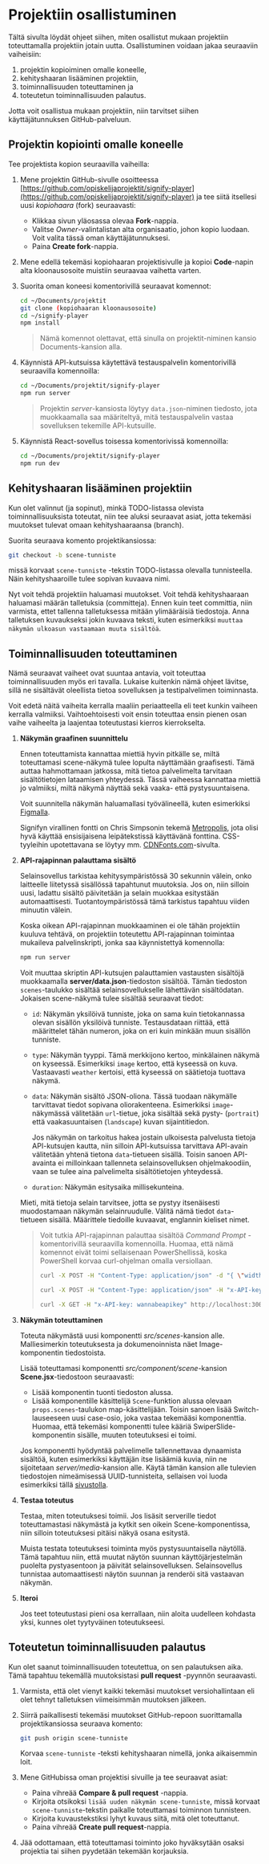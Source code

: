 # Projektiin osallistuminen

Tältä sivulta löydät ohjeet siihen, miten osallistut mukaan projektiin toteuttamalla projektiin jotain uutta. Osallistuminen voidaan jakaa seuraaviin vaiheisiin:
 1. projektin kopioiminen omalle koneelle,
 2. kehityshaaran lisääminen projektiin,
 3. toiminnallisuuden toteuttaminen ja
 4. toteutetun toiminnallisuuden palautus.

Jotta voit osallistua mukaan projektiin, niin tarvitset siihen käyttäjätunnuksen GitHub-palveluun.

## Projektin kopiointi omalle koneelle

Tee projektista kopion seuraavilla vaiheilla:

1. Mene projektin GitHub-sivulle osoitteessa [https://github.com/opiskelijaprojektit/signify-player](https://github.com/opiskelijaprojektit/signify-player) ja tee siitä itsellesi uusi *kopiohaara* (fork) seuraavasti: 
   - Klikkaa sivun yläosassa olevaa **Fork**-nappia. 
    - Valitse *Owner*-valintalistan alta organisaatio, johon kopio luodaan. Voit valita tässä oman käyttäjätunnuksesi.
    - Paina **Create fork**-nappia.

2. Mene edellä tekemäsi kopiohaaran projektisivulle ja kopioi **Code**-napin alta kloonausosoite muistiin seuraavaa vaihetta varten.

3. Suorita oman koneesi komentorivillä seuraavat komennot:
   ```sh
   cd ~/Documents/projektit
   git clone (kopiohaaran kloonausosoite)
   cd ~/signify-player
   npm install
   ```
   > Nämä komennot olettavat, että sinulla on projektit-niminen kansio Documents-kansion alla.

4. Käynnistä API-kutsuissa käytettävä testauspalvelin komentorivillä seuraavilla komennoilla:
   ```sh
   cd ~/Documents/projektit/signify-player
   npm run server
   ```

   > Projektin *server*-kansiosta löytyy `data.json`-niminen tiedosto, jota muokkaamalla saa määriteltyä, mitä testauspalvelin vastaa sovelluksen tekemille API-kutsuille.

5. Käynnistä React-sovellus toisessa komentorivissä komennoilla:
   ```sh
   cd ~/Documents/projektit/signify-player
   npm run dev
   ```   

## Kehityshaaran lisääminen projektiin

Kun olet valinnut (ja sopinut), minkä TODO-listassa olevista toiminnallisuuksista toteutat, niin tee aluksi seuraavat asiat, jotta tekemäsi muutokset tulevat omaan kehityshaaraansa (branch).

Suorita seuraava komento projektikansiossa:

   ```sh
   git checkout -b scene-tunniste
   ```
   missä korvaat `scene-tunniste` -tekstin TODO-listassa olevalla tunnisteella. Näin kehityshaaroille tulee sopivan kuvaava nimi.

Nyt voit tehdä projektiin haluamasi muutokset. Voit tehdä kehityshaaraan haluamasi määrän talletuksia (committeja). Ennen kuin teet committia, niin varmista, ettet tallenna talletuksessa mitään ylimääräisiä tiedostoja. Anna talletuksen kuvaukseksi jokin kuvaava teksti, kuten esimerkiksi `muuttaa näkymän ulkoasun vastaamaan muuta sisältöä`.

## Toiminnallisuuden toteuttaminen

Nämä seuraavat vaiheet ovat suuntaa antavia, voit toteuttaa toiminnallisuuden myös eri tavalla. Lukaise kuitenkin nämä ohjeet lävitse, sillä ne sisältävät oleellista tietoa sovelluksen ja testipalvelimen toiminnasta.

Voit edetä näitä vaiheita kerralla maaliin periaatteella eli teet kunkin vaiheen kerralla valmiiksi. Vaihtoehtoisesti voit ensin toteuttaa ensin pienen osan vaihe vaiheelta ja laajentaa toteutustasi kierros kierrokselta.

1. **Näkymän graafinen suunnittelu**

   Ennen toteuttamista kannattaa miettiä hyvin pitkälle se, miltä toteuttamasi scene-näkymä tulee lopulta näyttämään graafisesti. Tämä auttaa hahmottamaan jatkossa, mitä tietoa palvelimelta tarvitaan sisältötietojen lataamisen yhteydessä. Tässä vaiheessa kannattaa miettiä jo valmiiksi, miltä näkymä näyttää sekä vaaka- että pystysuuntaisena.

   Voit suunnitella näkymän haluamallasi työvälineellä, kuten esimerkiksi [Figmalla](https://www.figma.com/). 
   
   Signifyn virallinen fontti on Chris Simpsonin tekemä [Metropolis](https://github.com/dw5/Metropolis), jota olisi hyvä käyttää ensisijaisena leipätekstissä käyttävänä fonttina. CSS-tyyleihin upotettavana se löytyy mm. [CDNFonts.com](https://www.cdnfonts.com/metropolis-2.font)-sivulta.

2. **API-rajapinnan palauttama sisältö**

   Selainsovellus tarkistaa kehitysympäristössä 30 sekunnin välein, onko laitteelle liitetyssä sisällössä tapahtunut muutoksia. Jos on, niin silloin uusi, ladattu sisältö päivitetään ja selain muokkaa esitystään automaattisesti. Tuotantoympäristössä tämä tarkistus tapahtuu viiden minuutin välein.

   Koska oikean API-rajapinnan muokkaaminen ei ole tähän projektiin kuuluva tehtävä, on  projektiin toteutettu API-rajapinnan toimintaa mukaileva palvelinskripti, jonka saa käynnistettyä komennolla:

   ```sh
   npm run server
   ```

   Voit muuttaa skriptin API-kutsujen palauttamien vastausten sisältöjä muokkaamalla **server/data.json**-tiedoston sisältöä. Tämän tiedoston `scenes`-taulukko sisältää selainsovellukselle lähettävän sisältödatan. Jokaisen scene-näkymä tulee sisältää seuraavat tiedot:
    - `id`: Näkymän yksilöivä tunniste, joka on sama kuin tietokannassa olevan sisällön yksilöivä tunniste. Testausdataan riittää, että määrittelet tähän numeron, joka on eri kuin minkään muun sisällön tunniste.
    - `type`: Näkymän tyyppi. Tämä merkkijono kertoo, minkälainen näkymä on kyseessä. Esimerkiksi `image` kertoo, että kyseessä on kuva. Vastaavasti `weather` kertoisi, että kyseessä on säätietoja tuottava näkymä.
    - `data`: Näkymän sisältö JSON-oliona. Tässä tuodaan näkymälle tarvittavat tiedot sopivana oliorakenteena. Esimerkiksi `image`-näkymässä välitetään `url`-tietue, joka sisältää sekä pysty- (`portrait`) että vaakasuuntaisen (`landscape`) kuvan sijaintitiedon. 

      Jos näkymän on tarkoitus hakea jostain ulkoisesta palvelusta tietoja API-kutsujen kautta, niin silloin API-kutsuissa tarvittava API-avain välitetään yhtenä tietona `data`-tietueen sisällä. Toisin sanoen API-avainta ei milloinkaan tallenneta selainsovelluksen ohjelmakoodiin, vaan se tulee aina palvelimelta sisältötietojen yhteydessä.
    - `duration`: Näkymän esitysaika millisekunteina.

   Mieti, mitä tietoja selain tarvitsee, jotta se pystyy itsenäisesti muodostamaan näkymän selainruudulle. Välitä nämä tiedot `data`-tietueen sisällä. Määrittele tiedoille kuvaavat, englannin kieliset nimet.

   > Voit tutkia API-rajapinnan palauttaa sisältöä *Command Prompt* -komentorivillä seuraavilla komennoilla. Huomaa, että nämä komennot eivät toimi sellaisenaan PowerShellissä, koska PowerShell korvaa curl-ohjelman omalla versiollaan.
   > ```sh
   > curl -X POST -H "Content-Type: application/json" -d "{ \"width\":1920, \"height\": 1080 }" http://localhost:3000/register
   >
   > curl -X POST -H "Content-Type: application/json" -H "x-API-key: wannabeapikey" -d "{ \"width\":1920, \"height\": 1080 }" http://localhost:3000/check
   >
   > curl -X GET -H "x-API-key: wannabeapikey" http://localhost:3000/scenes
   > ```

3. **Näkymän toteuttaminen**

   Toteuta näkymästä uusi komponentti *src/scenes*-kansion alle. Malliesimerkin toteutuksesta ja dokumenoinnista näet Image-komponentin tiedostoista. 
    
   Lisää toteuttamasi komponentti *src/component/scene*-kansion **Scene.jsx**-tiedostoon seuraavasti:
    - Lisää komponentin tuonti tiedoston alussa.
    - Lisää komponentille käsittelijä `Scene`-funktion alussa olevaan `props.scenes`-taulukon map-käsittelijään. Toisin sanoen lisää Switch-lauseeseen uusi case-osio, joka vastaa tekemääsi komponenttia. Huomaa, että tekemäsi komponentti tulee kääriä SwiperSlide-komponentin sisälle, muuten toteutuksesi ei toimi.

   Jos komponentti hyödyntää palvelimelle tallennettavaa dynaamista sisältöä, kuten esimerkiksi käyttäjän itse lisäämiä kuvia, niin ne sijoitetaan *server/media*-kansion alle. Käytä tämän kansion alle tulevien tiedostojen nimeämisessä UUID-tunnisteita, sellaisen voi luoda esimerkiksi tällä [sivustolla](https://www.uuidgenerator.net/).

4. **Testaa toteutus**

   Testaa, miten toteutuksesi toimii. Jos lisäsit serverille tiedot toteuttamastasi näkymästä ja kytkit sen oikein Scene-komponentissa, niin silloin toteutuksesi pitäisi näkyä osana esitystä.

   Muista testata toteutuksesi toiminta myös pystysuuntaisella näytöllä. Tämä tapahtuu niin, että muutat näytön suunnan käyttöjärjestelmän puolelta pystyasentoon ja päivität selainsovelluksen. Selainsovellus tunnistaa automaattisesti näytön suunnan ja renderöi sitä vastaavan näkymän.

5. **Iteroi**

   Jos teet toteutustasi pieni osa kerrallaan, niin aloita uudelleen kohdasta yksi, kunnes olet tyytyväinen toteutukseesi.

## Toteutetun toiminnallisuuden palautus

Kun olet saanut toiminnallisuuden toteutettua, on sen palautuksen aika. Tämä tapahtuu tekemällä muutoksistasi **pull request** -pyynnön seuraavasti.

1. Varmista, että olet vienyt kaikki tekemäsi muutokset versiohallintaan eli olet tehnyt talletuksen viimeisimmän muutoksen jälkeen.

2. Siirrä paikallisesti tekemäsi muutokset GitHub-repoon suorittamalla projektikansiossa seuraava komento:
   
   ```sh
   git push origin scene-tunniste
   ```

   Korvaa `scene-tunniste` -teksti kehityshaaran nimellä, jonka aikaisemmin loit. 

3. Mene GitHubissa oman projektisi sivuille ja tee seuraavat asiat:
    - Paina vihreää **Compare & pull request** -nappia.
    - Kirjoita otsikoksi `lisää uuden näkymän scene-tunniste`, missä korvaat `scene-tunniste`-tekstin paikalle toteuttamasi toiminnon tunnisteen.
    - Kirjoita kuvaustekstiksi lyhyt kuvaus siitä, mitä olet toteuttanut.
    - Paina vihreää **Create pull request**-nappia.

4. Jää odottamaan, että toteuttamasi toiminto joko hyväksytään osaksi projektia tai siihen pyydetään tekemään korjauksia.